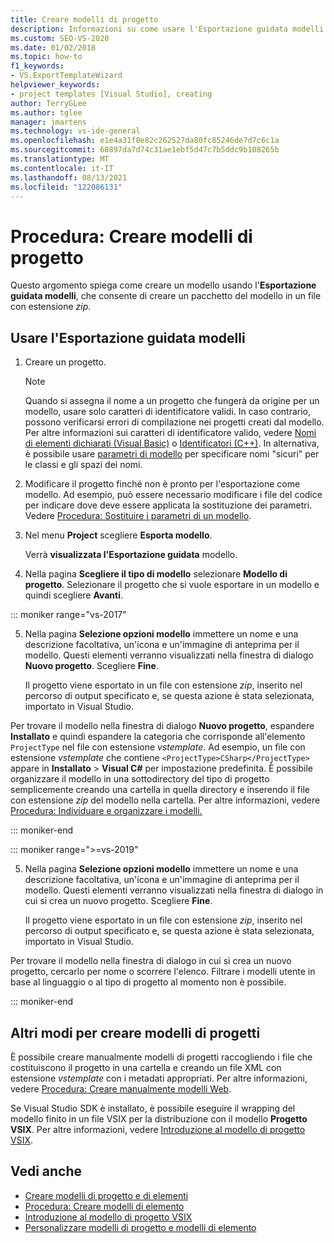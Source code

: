 ```yaml
---
title: Creare modelli di progetto
description: Informazioni su come usare l'Esportazione guidata modelli e altri metodi per creare modelli di progetto in Visual Studio.
ms.custom: SEO-VS-2020
ms.date: 01/02/2018
ms.topic: how-to
f1_keywords:
- VS.ExportTemplateWizard
helpviewer_keywords:
- project templates [Visual Studio], creating
author: TerryGLee
ms.author: tglee
manager: jmartens
ms.technology: vs-ide-general
ms.openlocfilehash: e1e4a31f0e82c262527da80fc85246de7d7c6c1a
ms.sourcegitcommit: 68897da7d74c31ae1ebf5d47c7b5ddc9b108265b
ms.translationtype: MT
ms.contentlocale: it-IT
ms.lasthandoff: 08/13/2021
ms.locfileid: "122086131"
---
```

# <a name="how-to-create-project-templates"></a>Procedura: Creare modelli di progetto

Questo argomento spiega come creare un modello usando l'**Esportazione guidata modelli**, che consente di creare un pacchetto del modello in un file con estensione *zip*.

## <a name="use-the-export-template-wizard"></a>Usare l'Esportazione guidata modelli

1. Creare un progetto.

    > [!NOTE]
    > Quando si assegna il nome a un progetto che fungerà da origine per un modello, usare solo caratteri di identificatore validi. In caso contrario, possono verificarsi errori di compilazione nei progetti creati dal modello. Per altre informazioni sui caratteri di identificatore valido, vedere [Nomi di elementi dichiarati (Visual Basic)](/dotnet/visual-basic/programming-guide/language-features/declared-elements/declared-element-names) o [Identificatori (C++)](/cpp/cpp/identifiers-cpp). In alternativa, è possibile usare [parametri di modello](../ide/template-parameters.md) per specificare nomi "sicuri" per le classi e gli spazi dei nomi.

2. Modificare il progetto finché non è pronto per l'esportazione come modello. Ad esempio, può essere necessario modificare i file del codice per indicare dove deve essere applicata la sostituzione dei parametri. Vedere [Procedura: Sostituire i parametri di un modello](../ide/how-to-substitute-parameters-in-a-template.md).

3. Nel menu **Project** scegliere **Esporta modello**.

   Verrà **visualizzata l'Esportazione guidata** modello.

4. Nella pagina **Scegliere il tipo di modello** selezionare **Modello di progetto**. Selezionare il progetto che si vuole esportare in un modello e quindi scegliere **Avanti**.

::: moniker range="vs-2017"

5. Nella pagina **Selezione opzioni modello** immettere un nome e una descrizione facoltativa, un'icona e un'immagine di anteprima per il modello. Questi elementi verranno visualizzati nella finestra di dialogo **Nuovo progetto**. Scegliere **Fine**.

   Il progetto viene esportato in un file con estensione *zip*, inserito nel percorso di output specificato e, se questa azione è stata selezionata, importato in Visual Studio.

Per trovare il modello nella finestra di dialogo **Nuovo progetto**, espandere **Installato** e quindi espandere la categoria che corrisponde all'elemento `ProjectType` nel file con estensione *vstemplate*. Ad esempio, un file con estensione *vstemplate* che contiene `<ProjectType>CSharp</ProjectType>` appare in **Installato** > **Visual C#** per impostazione predefinita. È possibile organizzare il modello in una sottodirectory del tipo di progetto semplicemente creando una cartella in quella directory e inserendo il file con estensione *zip* del modello nella cartella. Per altre informazioni, vedere [Procedura: Individuare e organizzare i modelli.](../ide/how-to-locate-and-organize-project-and-item-templates.md)

::: moniker-end

::: moniker range=">=vs-2019"

5. Nella pagina **Selezione opzioni modello** immettere un nome e una descrizione facoltativa, un'icona e un'immagine di anteprima per il modello. Questi elementi verranno visualizzati nella finestra di dialogo in cui si crea un nuovo progetto. Scegliere **Fine**.

   Il progetto viene esportato in un file con estensione *zip*, inserito nel percorso di output specificato e, se questa azione è stata selezionata, importato in Visual Studio.

Per trovare il modello nella finestra di dialogo in cui si crea un nuovo progetto, cercarlo per nome o scorrere l'elenco. Filtrare i modelli utente in base al linguaggio o al tipo di progetto al momento non è possibile.

::: moniker-end

## <a name="other-ways-to-create-project-templates"></a>Altri modi per creare modelli di progetti

È possibile creare manualmente modelli di progetti raccogliendo i file che costituiscono il progetto in una cartella e creando un file XML con estensione *vstemplate* con i metadati appropriati. Per altre informazioni, vedere [Procedura: Creare manualmente modelli Web](../ide/how-to-manually-create-web-templates.md).

Se Visual Studio SDK è installato, è possibile eseguire il wrapping del modello finito in un file VSIX per la distribuzione con il modello **Progetto VSIX**. Per altre informazioni, vedere [Introduzione al modello di progetto VSIX](../extensibility/getting-started-with-the-vsix-project-template.md).

## <a name="see-also"></a>Vedi anche

- [Creare modelli di progetto e di elementi](../ide/creating-project-and-item-templates.md)
- [Procedura: Creare modelli di elemento](../ide/how-to-create-item-templates.md)
- [Introduzione al modello di progetto VSIX](../extensibility/getting-started-with-the-vsix-project-template.md)
- [Personalizzare modelli di progetto e modelli di elemento](customizing-project-and-item-templates.md)
